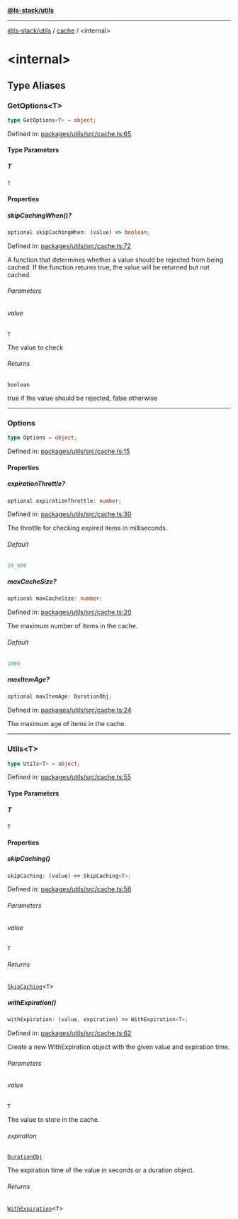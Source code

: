 [**@ls-stack/utils**](../README.md)

***

[@ls-stack/utils](../modules.md) / [cache](README.md) / \<internal\>

# \<internal\>

## Type Aliases

### GetOptions\<T\>

```ts
type GetOptions<T> = object;
```

Defined in: [packages/utils/src/cache.ts:65](https://github.com/lucasols/utils/blob/main/packages/utils/src/cache.ts#L65)

#### Type Parameters

##### T

`T`

#### Properties

##### skipCachingWhen()?

```ts
optional skipCachingWhen: (value) => boolean;
```

Defined in: [packages/utils/src/cache.ts:72](https://github.com/lucasols/utils/blob/main/packages/utils/src/cache.ts#L72)

A function that determines whether a value should be rejected from being cached.
If the function returns true, the value will be returned but not cached.

###### Parameters

###### value

`T`

The value to check

###### Returns

`boolean`

true if the value should be rejected, false otherwise

***

### Options

```ts
type Options = object;
```

Defined in: [packages/utils/src/cache.ts:15](https://github.com/lucasols/utils/blob/main/packages/utils/src/cache.ts#L15)

#### Properties

##### expirationThrottle?

```ts
optional expirationThrottle: number;
```

Defined in: [packages/utils/src/cache.ts:30](https://github.com/lucasols/utils/blob/main/packages/utils/src/cache.ts#L30)

The throttle for checking expired items in milliseconds.

###### Default

```ts
10_000
```

##### maxCacheSize?

```ts
optional maxCacheSize: number;
```

Defined in: [packages/utils/src/cache.ts:20](https://github.com/lucasols/utils/blob/main/packages/utils/src/cache.ts#L20)

The maximum number of items in the cache.

###### Default

```ts
1000
```

##### maxItemAge?

```ts
optional maxItemAge: DurationObj;
```

Defined in: [packages/utils/src/cache.ts:24](https://github.com/lucasols/utils/blob/main/packages/utils/src/cache.ts#L24)

The maximum age of items in the cache.

***

### Utils\<T\>

```ts
type Utils<T> = object;
```

Defined in: [packages/utils/src/cache.ts:55](https://github.com/lucasols/utils/blob/main/packages/utils/src/cache.ts#L55)

#### Type Parameters

##### T

`T`

#### Properties

##### skipCaching()

```ts
skipCaching: (value) => SkipCaching<T>;
```

Defined in: [packages/utils/src/cache.ts:56](https://github.com/lucasols/utils/blob/main/packages/utils/src/cache.ts#L56)

###### Parameters

###### value

`T`

###### Returns

[`SkipCaching`](README.md#skipcaching)\<`T`\>

##### withExpiration()

```ts
withExpiration: (value, expiration) => WithExpiration<T>;
```

Defined in: [packages/utils/src/cache.ts:62](https://github.com/lucasols/utils/blob/main/packages/utils/src/cache.ts#L62)

Create a new WithExpiration object with the given value and expiration time.

###### Parameters

###### value

`T`

The value to store in the cache.

###### expiration

[`DurationObj`](../time.md#durationobj)

The expiration time of the value in seconds or a duration object.

###### Returns

[`WithExpiration`](README.md#withexpiration)\<`T`\>
